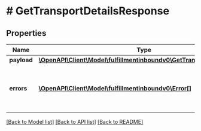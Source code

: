 # # GetTransportDetailsResponse

## Properties

Name | Type | Description | Notes
------------ | ------------- | ------------- | -------------
**payload** | [**\OpenAPI\Client\Model\fulfillmentinboundv0\GetTransportDetailsResult**](GetTransportDetailsResult.md) |  | [optional]
**errors** | [**\OpenAPI\Client\Model\fulfillmentinboundv0\Error[]**](Error.md) | A list of error responses returned when a request is unsuccessful. | [optional]

[[Back to Model list]](../../README.md#models) [[Back to API list]](../../README.md#endpoints) [[Back to README]](../../README.md)
